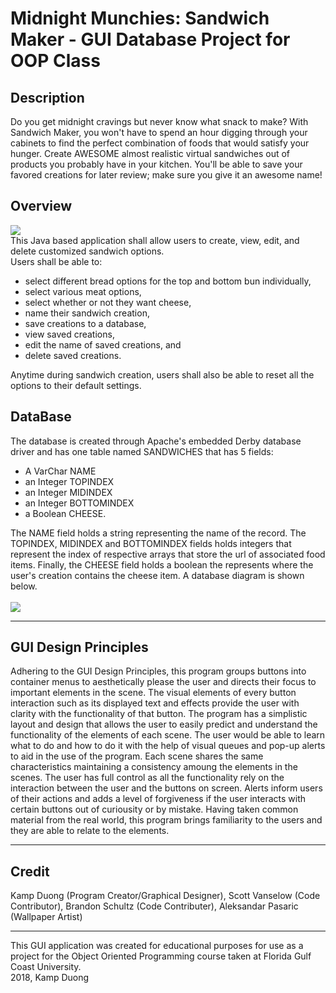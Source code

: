 # Midnight Munchies: Sandwich Maker - GUI Database Project for OOP Class
<h2>Description</h2>
Do you get midnight cravings but never know what snack to make? With Sandwich Maker, you won't have to spend an hour digging through your cabinets to find the perfect combination of foods that would satisfy your hunger. Create AWESOME almost realistic virtual sandwiches out of products you probably have in your kitchen. You'll be able to save your favored creations for later review; make sure you give it an awesome name!

<h2>Overview</h2>
<img src="https://github.com/KodingKamp/projectOOP/raw/master/src/images/MidnightMunchiesSandwichMaker.gif" />
<br>
This Java based application shall allow users to create, view, edit, and delete customized sandwich options.<br>
Users shall be able to:
<ul>
  <li>select different bread options for the top and bottom bun individually,</li>
  <li>select various meat options,</li>
  <li>select whether or not they want cheese,</li> 
  <li>name their sandwich creation,</li>
  <li>save creations to a database,</li>
  <li>view saved creations,</li>
  <li>edit the name of saved creations, and</li>
  <li>delete saved creations.</li>
</ul>
Anytime during sandwich creation, users shall also be able to reset all the options to their default settings.
<h2>DataBase</h2>
The database is created through Apache's embedded Derby database driver and has one table named SANDWICHES that has 5 fields:
<ul>
  <li>A VarChar NAME</li>
  <li>an Integer TOPINDEX</li>
  <li>an Integer MIDINDEX</li>
  <li>an Integer BOTTOMINDEX</li>
  <li>a Boolean CHEESE.</li>
</ul>
The NAME field holds a string representing the name of the record. The TOPINDEX, MIDINDEX and BOTTOMINDEX fields holds integers that represent the index of respective arrays that store the url of associated food items. Finally, the CHEESE field holds a boolean the represents where the user's creation contains the cheese item. A database diagram is shown below.
<br>
<br>
<img src="https://github.com/KodingKamp/projectOOP/raw/master/src/images/Database_Diagram.PNG" />
<br>
<hr />
<h2>GUI Design Principles</h3>
Adhering to the GUI Design Principles, this program groups buttons into container menus to aesthetically please the user and directs their focus to important elements in the scene. The visual elements of every button interaction such as its displayed text and effects provide the user with clarity with the functionality of that button. The program has a simplistic layout and design that allows the user to easily predict and understand the functionality of the elements of each scene. The user would be able to learn what to do and how to do it with the help of visual queues and pop-up alerts to aid in the use of the program. Each scene shares the same characteristics maintaining a consistency amoung the elements in the scenes. The user has full control as all the functionality rely on the interaction between the user and the buttons on screen. Alerts inform users of their actions and adds a level of forgiveness if the user interacts with certain buttons out of curiousity or by mistake. Having taken common material from the real world, this program brings familiarity to the users and they are able to relate to the elements.
<hr />
<h2>Credit</h2>
Kamp Duong (Program Creator/Graphical Designer), Scott Vanselow (Code Contributor), Brandon Schultz (Code Contributer), Aleksandar Pasaric (Wallpaper Artist)
<hr />
This GUI application was created for educational purposes for use as a project for the Object Oriented Programming course taken at Florida Gulf Coast University. 
<br>
2018, Kamp Duong

